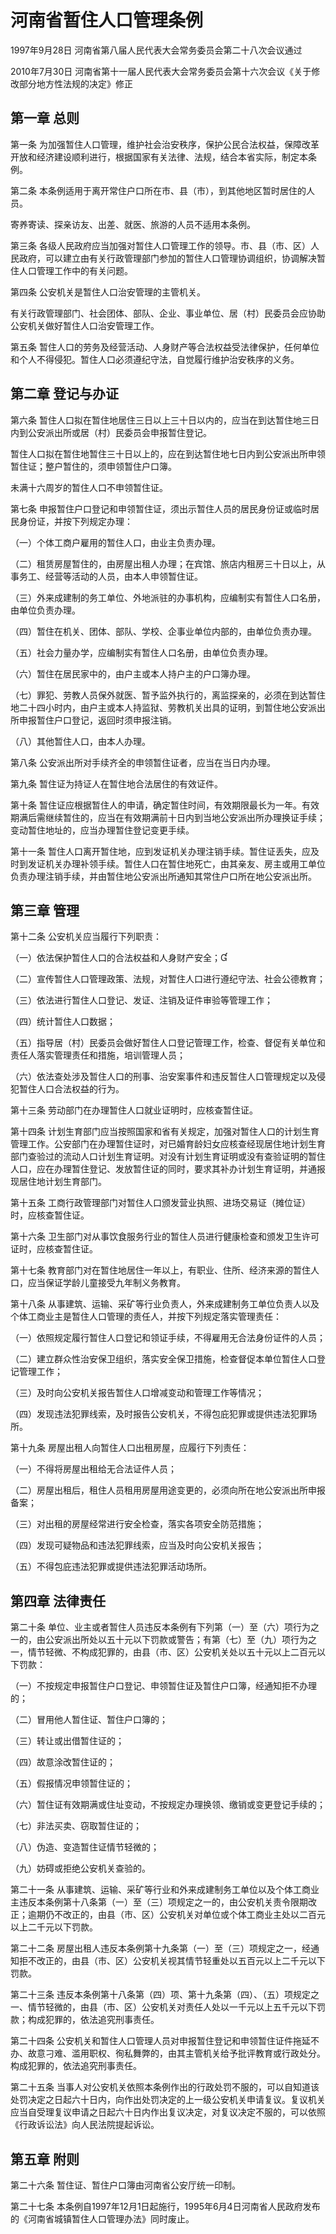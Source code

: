 # 河南省暂住人口管理条例

1997年9月28日 河南省第八届人民代表大会常务委员会第二十八次会议通过

2010年7月30日 河南省第十一届人民代表大会常务委员会第十六次会议《关于修改部分地方性法规的决定》修正

<!-- INFO END -->

## 第一章  总则

第一条 为加强暂住人口管理，维护社会治安秩序，保护公民合法权益，保障改革开放和经济建设顺利进行，根据国家有关法律、法规，结合本省实际，制定本条例。

第二条 本条例适用于离开常住户口所在市、县（市），到其他地区暂时居住的人员。

寄养寄读、探亲访友、出差、就医、旅游的人员不适用本条例。

第三条 各级人民政府应当加强对暂住人口管理工作的领导。市、县（市、区）人民政府，可以建立由有关行政管理部门参加的暂住人口管理协调组织，协调解决暂住人口管理工作中的有关问题。

第四条 公安机关是暂住人口治安管理的主管机关。

有关行政管理部门、社会团体、部队、企业、事业单位、居（村）民委员会应协助公安机关做好暂住人口治安管理工作。

第五条 暂住人口的劳务及经营活动、人身财产等合法权益受法律保护，任何单位和个人不得侵犯。暂住人口必须遵纪守法，自觉履行维护治安秩序的义务。

## 第二章  登记与办证

第六条 暂住人口拟在暂住地居住三日以上三十日以内的，应当在到达暂住地三日内到公安派出所或居（村）民委员会申报暂住登记。

暂住人口拟在暂住地暂住三十日以上的，应在到达暂住地七日内到公安派出所申领暂住证；整户暂住的，须申领暂住户口簿。

未满十六周岁的暂住人口不申领暂住证。

第七条 申报暂住户口登记和申领暂住证，须出示暂住人员的居民身份证或临时居民身份证，并按下列规定办理：

（一）个体工商户雇用的暂住人口，由业主负责办理。

（二）租赁房屋暂住的，由房屋出租人办理；在宾馆、旅店内租房三十日以上，从事务工、经营等活动的人员，由本人申领暂住证。

（三）外来成建制的务工单位、外地派驻的办事机构，应编制实有暂住人口名册，由单位负责办理。

（四）暂住在机关、团体、部队、学校、企事业单位内部的，由单位负责办理。

（五）社会力量办学，应编制实有暂住人口名册，由单位负责办理。

（六）暂住在居民家中的，由户主或本人持户主的户口簿办理。

（七）罪犯、劳教人员保外就医、暂予监外执行的，离监探亲的，必须在到达暂住地二十四小时内，由户主或本人持监狱、劳教机关出具的证明，到暂住地公安派出所申报暂住户口登记，返回时须申报注销。

（八）其他暂住人口，由本人办理。

第八条 公安派出所对手续齐全的申领暂住证者，应当在当日内办理。

第九条 暂住证为持证人在暂住地合法居住的有效证件。

第十条 暂住证应根据暂住人的申请，确定暂住时间，有效期限最长为一年。有效期满后需继续暂住的，应当在有效期满前十日内到当地公安派出所办理换证手续；变动暂住地址的，应当办理暂住登记变更手续。

第十一条 暂住人口离开暂住地，应到发证机关办理注销手续。暂住证丢失，应及时到发证机关办理补领手续。暂住人口在暂住地死亡，由其亲友、房主或用工单位负责办理注销手续，并由暂住地公安派出所通知其常住户口所在地公安派出所。

## 第三章  管理

第十二条 公安机关应当履行下列职责：

（一）依法保护暂住人口的合法权益和人身财产安全；

（二）宣传暂住人口管理政策、法规，对暂住人口进行遵纪守法、社会公德教育；

（三）依法进行暂住人口登记、发证、注销及证件审验等管理工作；

（四）统计暂住人口数据；

（五）指导居（村）民委员会做好暂住人口登记管理工作，检查、督促有关单位和责任人落实管理责任和措施，培训管理人员；

（六）依法查处涉及暂住人口的刑事、治安案事件和违反暂住人口管理规定以及侵犯暂住人口合法权益的行为。

第十三条 劳动部门在办理暂住人口就业证明时，应核查暂住证。

第十四条 计划生育部门应当按照国家和省有关规定，加强对暂住人口的计划生育管理工作。公安部门在办理暂住证时，对已婚育龄妇女应核查经现居住地计划生育部门查验过的流动人口计划生育证明。对没有计划生育证明或没有查验证明的暂住人口，应在办理暂住登记、发放暂住证的同时，要求其补办计划生育证明，并通报现居住地计划生育部门。

第十五条 工商行政管理部门对暂住人口颁发营业执照、进场交易证（摊位证）时，应核查暂住证。

第十六条 卫生部门对从事饮食服务行业的暂住人员进行健康检查和颁发卫生许可证时，应核查暂住证。

第十七条 教育部门对在暂住地居住一年以上，有职业、住所、经济来源的暂住人口，应当保证学龄儿童接受九年制义务教育。

第十八条 从事建筑、运输、采矿等行业负责人，外来成建制务工单位负责人以及个体工商业主是暂住人口管理的责任人，并按下列规定落实管理责任：

（一）依照规定履行暂住人口登记和领证手续，不得雇用无合法身份证件的人员；

（二）建立群众性治安保卫组织，落实安全保卫措施，检查督促本单位暂住人口登记管理工作；

（三）及时向公安机关报告暂住人口增减变动和管理工作等情况；

（四）发现违法犯罪线索，及时报告公安机关，不得包庇犯罪或提供违法犯罪场所。

第十九条 房屋出租人向暂住人口出租房屋，应履行下列责任：

（一）不得将房屋出租给无合法证件人员；

（二）房屋出租后，租住人员租用房屋用途变更的，必须向所在地公安派出所申报备案；

（三）对出租的房屋经常进行安全检查，落实各项安全防范措施；

（四）发现可疑物品和违法犯罪线索，应当及时向公安机关报告；

（五）不得包庇违法犯罪或提供违法犯罪活动场所。

## 第四章  法律责任

第二十条 单位、业主或者暂住人员违反本条例有下列第（一）至（六）项行为之一的，由公安派出所处以五十元以下罚款或警告；有第（七）至（九）项行为之一，情节轻微、不构成犯罪的，由县（市、区）公安机关处以五十元以上二百元以下罚款：

（一）不按规定申报暂住户口登记、申领暂住证及暂住户口簿，经通知拒不办理的；

（二）冒用他人暂住证、暂住户口簿的；

（三）转让或出借暂住证的；

（四）故意涂改暂住证的；

（五）假报情况申领暂住证的；

（六）暂住证有效期满或住址变动，不按规定办理换领、缴销或变更登记手续的；

（七）非法买卖、窃取暂住证的；

（八）伪造、变造暂住证情节轻微的；

（九）妨碍或拒绝公安机关查验的。

第二十一条 从事建筑、运输、采矿等行业和外来成建制务工单位以及个体工商业主违反本条例第十八条第（一）至（三）项规定之一的，由公安机关责令限期改正；逾期仍不改正的，由县（市、区）公安机关对单位或个体工商业主处以二百元以上二千元以下罚款。

第二十二条 房屋出租人违反本条例第十九条第（一）至（三）项规定之一，经通知拒不改正的，由县（市、区）公安机关视其情节轻重处以五百元以上二千元以下罚款。

第二十三条 违反本条例第十八条第（四）项、第十九条第（四）、（五）项规定之一、情节轻微的，由县（市、区）公安机关对责任人处以一千元以上五千元以下罚款；构成犯罪的，依法追究刑事责任。

第二十四条 公安机关和暂住人口管理人员对申报暂住登记和申领暂住证件拖延不办、故意刁难、滥用职权、徇私舞弊的，由其主管机关给予批评教育或行政处分。构成犯罪的，依法追究刑事责任。

第二十五条 当事人对公安机关依照本条例作出的行政处罚不服的，可以自知道该处罚决定之日起六十日内，向作出处罚决定的上一级公安机关申请复议。复议机关应当自受理复议申请之日起六十日内作出复议决定，对复议决定不服的，可以依照《行政诉讼法》向人民法院提起诉讼。

## 第五章  附则

第二十六条 暂住证、暂住户口簿由河南省公安厅统一印制。

第二十七条 本条例自1997年12月1日起施行，1995年6月4日河南省人民政府发布的《河南省城镇暂住人口管理办法》同时废止。

